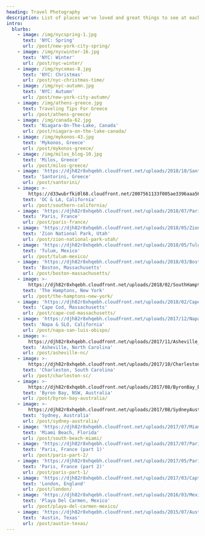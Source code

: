 ```yaml
---
heading: Travel Photography
description: List of places we've loved and great things to see at each place.
intro:
  blurbs:
    - image: /img/nycspring-1.jpg
      text: 'NYC: Spring'
      url: /post/new-york-city-spring/
    - image: /img/nycwinter-16.jpg
      text: 'NYC: Winter'
      url: /post/nyc-winter/
    - image: /img/nycxmas-8.jpg
      text: 'NYC: Christmas'
      url: /post/nyc-christmas-time/
    - image: /img/nyc-autumn.jpg
      text: 'NYC: Autumn'
      url: /post/new-york-city-autumn/
    - image: /img/athens-greece.jpg
      text: Traveling Tips For Greece
      url: /post/athens-greece/
    - image: /img/canada-62.jpg
      text: 'Niagara-On-The-Lake, Canada'
      url: /post/niagara-on-the-lake-canada/
    - image: /img/mykonos-43.jpg
      text: 'Mykonos, Greece'
      url: /post/mykonos-greece/
    - image: /img/milos_blog-10.jpg
      text: 'Milos, Greece'
      url: /post/milos-greece/
    - image: 'https://djh82r8xhqebh.cloudfront.net/uploads/2018/10/Santorini-22.jpg'
      text: 'Santorini, Greece'
      url: /post/santorini/
    - image: >-
        https://d33wubrfki0l68.cloudfront.net/2007561133f005ae3396aaa568e1c0bbe53cffa0/5a152/img/travel-socal.jpg
      text: 'OC & LA, California'
      url: /post/southern-california/
    - image: 'https://djh82r8xhqebh.cloudfront.net/uploads/2018/07/Paris_Blog-35.jpg'
      text: 'Paris, France'
      url: /post/paris-france/
    - image: 'https://djh82r8xhqebh.cloudfront.net/uploads/2018/05/ZionBlog-7.jpg'
      text: 'Zion National Park, Utah'
      url: /post/zion-national-park-utah/
    - image: 'https://djh82r8xhqebh.cloudfront.net/uploads/2018/05/Tulum_Blog-56.jpg'
      text: 'Tulum, Mexico'
      url: /post/tulum-mexico/
    - image: 'https://djh82r8xhqebh.cloudfront.net/uploads/2018/03/Boston_Blog-24.jpg'
      text: 'Boston, Massachusetts'
      url: /post/boston-massachusetts/
    - image: >-
        https://djh82r8xhqebh.cloudfront.net/uploads/2018/02/SouthHampton_Blog-24.jpg
      text: 'The Hamptons, New York'
      url: /post/the-hamptons-new-york/
    - image: 'https://djh82r8xhqebh.cloudfront.net/uploads/2018/02/CapeCod_Blog-21.jpg'
      text: 'Cape Cod, Massachusetts'
      url: /post/cape-cod-massachusetts/
    - image: 'https://djh82r8xhqebh.cloudfront.net/uploads/2017/12/NapaSlo_Blog-22.jpg'
      text: 'Napa & SLO, California'
      url: /post/napa-san-luis-obispo/
    - image: >-
        https://djh82r8xhqebh.cloudfront.net/uploads/2017/11/Asheville_Blog-16.jpg
      text: 'Asheville, North Carolina'
      url: /post/asheville-nc/
    - image: >-
        https://djh82r8xhqebh.cloudfront.net/uploads/2017/10/CharlestonSpring2017_Blog-35.jpg
      text: 'Charleston, South Carolina'
      url: /post/charleston-sc/
    - image: >-
        https://djh82r8xhqebh.cloudfront.net/uploads/2017/08/ByronBay_Blog-43.jpg
      text: 'Byron Bay, NSW, Australia'
      url: /post/byron-bay-australia/
    - image: >-
        https://djh82r8xhqebh.cloudfront.net/uploads/2017/08/SydneyAustralia-8.jpg
      text: 'Sydney, Australia'
      url: /post/sydney-australia/
    - image: 'https://djh82r8xhqebh.cloudfront.net/uploads/2017/07/Miami_Blog-46.jpg'
      text: 'Miami Beach, Florida'
      url: /post/south-beach-miami/
    - image: 'https://djh82r8xhqebh.cloudfront.net/uploads/2017/07/Paris_Blog-141.jpg'
      text: 'Paris, France (part 1)'
      url: /post/paris-part-2/
    - image: 'https://djh82r8xhqebh.cloudfront.net/uploads/2017/05/Paris_Blog-54.jpg'
      text: 'Paris, France (part 2)'
      url: /post/paris-part-1/
    - image: 'https://djh82r8xhqebh.cloudfront.net/uploads/2017/03/Caption-1.jpg'
      text: 'London, England'
      url: /post/london/
    - image: 'https://djh82r8xhqebh.cloudfront.net/uploads/2016/03/Mexico-71.jpg'
      text: 'Playa Del Carmen, Mexico'
      url: /post/playa-del-carmen-mexico/
    - image: 'https://djh82r8xhqebh.cloudfront.net/uploads/2015/07/Austin_Blog-22.jpg'
      text: 'Austin, Texas'
      url: /post/austin-texas/
---
```


